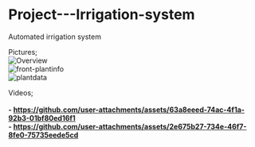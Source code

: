 # Project---Irrigation-system
Automated irrigation system

Pictures;
<br/>
![Overview](https://github.com/user-attachments/assets/3191d860-03c6-4a6d-a32a-8a39c815d94b)
<br/>
![front-plantinfo](https://github.com/user-attachments/assets/a60b1dd9-b8dc-440f-9b85-13ec9212f89a)
<br/>
![plantdata](https://github.com/user-attachments/assets/41e9fec9-6fbc-407d-aebc-6d8b7673905d)
<br/>

Videos; <br/>
<br/>
**- https://github.com/user-attachments/assets/63a8eeed-74ac-4f1a-92b3-01bf80ed16f1**
<br/>
**- https://github.com/user-attachments/assets/2e675b27-734e-46f7-8fe0-75735eede5cd**


